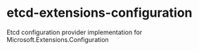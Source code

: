 # etcd-extensions-configuration
Etcd configuration provider implementation for Microsoft.Extensions.Configuration
